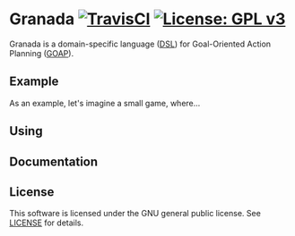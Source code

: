 # Granada [![TravisCI](https://travis-ci.org/adolfosilva/granada.svg)](https://travis-ci.org/adolfosilva/granada) [![License: GPL v3](https://img.shields.io/badge/License-GPL%20v3-blue.svg)](http://www.gnu.org/licenses/gpl-3.0)

Granada is a domain-specific language ([DSL]) for Goal-Oriented Action Planning ([GOAP]).

## Example

As an example, let's imagine a small game, where...

## Using

## Documentation

## License

This software is licensed under the GNU general public license. See [LICENSE](LICENSE) for details.

[DSL]: https://en.wikipedia.org/wiki/Domain-specific_language
[GOAP]: http://alumni.media.mit.edu/~jorkin/goap.html
